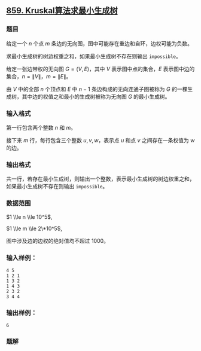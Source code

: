 ## [859\. Kruskal算法求最小生成树](https://www.acwing.com/problem/content/861/)

### 题目

给定一个 $n$ 个点 $m$ 条边的无向图，图中可能存在重边和自环，边权可能为负数。

求最小生成树的树边权重之和，如果最小生成树不存在则输出 `impossible`。

给定一张边带权的无向图 $G=(V, E)$，其中 $V$ 表示图中点的集合，$E$ 表示图中边的集合，$n=\|V\|$，$m=\|E\|$。

由 $V$ 中的全部 $n$ 个顶点和 $E$ 中 $n-1$ 条边构成的无向连通子图被称为 $G$ 的一棵生成树，其中边的权值之和最小的生成树被称为无向图 $G$ 的最小生成树。

### 输入格式

第一行包含两个整数 $n$ 和 $m$。

接下来 $m$ 行，每行包含三个整数 $u,v,w$，表示点 $u$ 和点 $v$ 之间存在一条权值为 $w$ 的边。

### 输出格式

共一行，若存在最小生成树，则输出一个整数，表示最小生成树的树边权重之和，如果最小生成树不存在则输出 `impossible`。

### 数据范围

$1 \\le n \\le 10^5$,

$1 \\le m \\le 2\*10^5$,

图中涉及边的边权的绝对值均不超过 $1000$。

### 输入样例：

```
4 5
1 2 1
1 3 2
1 4 3
2 3 2
3 4 4
```

### 输出样例：

```
6
```

### 题解

